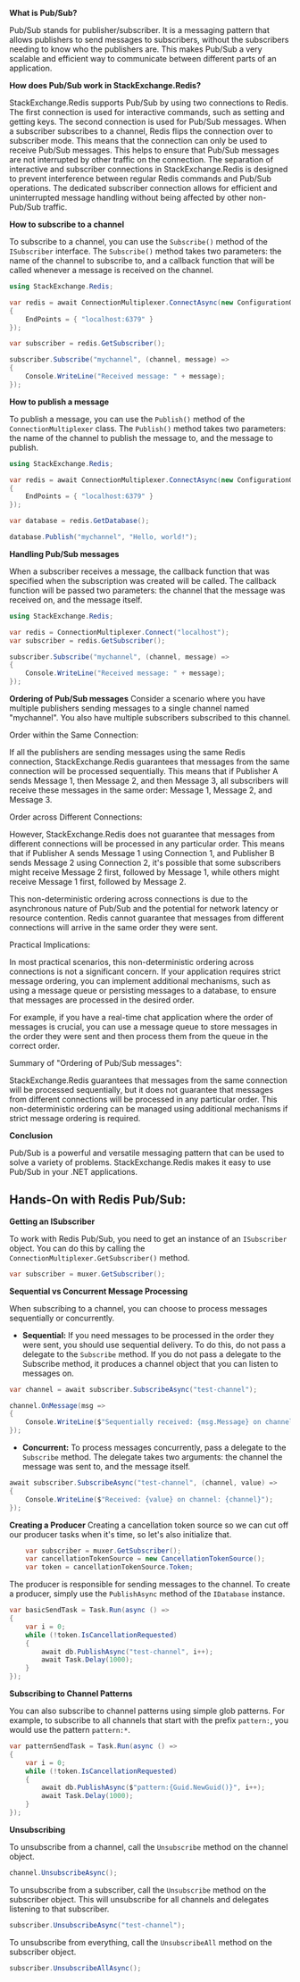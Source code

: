 **What is Pub/Sub?**

Pub/Sub stands for publisher/subscriber. It is a messaging pattern that allows publishers to send messages to subscribers, without the subscribers needing to know who the publishers are. This makes Pub/Sub a very scalable and efficient way to communicate between different parts of an application.

**How does Pub/Sub work in StackExchange.Redis?**

StackExchange.Redis supports Pub/Sub by using two connections to Redis. The first connection is used for interactive commands, such as setting and getting keys. The second connection is used for Pub/Sub messages. When a subscriber subscribes to a channel, Redis flips the connection over to subscriber mode. This means that the connection can only be used to receive Pub/Sub messages. This helps to ensure that Pub/Sub messages are not interrupted by other traffic on the connection. The separation of interactive and subscriber connections in StackExchange.Redis is designed to prevent interference between regular Redis commands and Pub/Sub operations. The dedicated subscriber connection allows for efficient and uninterrupted message handling without being affected by other non-Pub/Sub traffic.

**How to subscribe to a channel**

To subscribe to a channel, you can use the `Subscribe()` method of the `ISubscriber` interface. The `Subscribe()` method takes two parameters: the name of the channel to subscribe to, and a callback function that will be called whenever a message is received on the channel.

```c#
using StackExchange.Redis;

var redis = await ConnectionMultiplexer.ConnectAsync(new ConfigurationOptions
{
    EndPoints = { "localhost:6379" }
});

var subscriber = redis.GetSubscriber();

subscriber.Subscribe("mychannel", (channel, message) =>
{
    Console.WriteLine("Received message: " + message);
});
```

**How to publish a message**

To publish a message, you can use the `Publish()` method of the `ConnectionMultiplexer` class. The `Publish()` method takes two parameters: the name of the channel to publish the message to, and the message to publish.

```c#
using StackExchange.Redis;

var redis = await ConnectionMultiplexer.ConnectAsync(new ConfigurationOptions
{
    EndPoints = { "localhost:6379" }
});

var database = redis.GetDatabase();

database.Publish("mychannel", "Hello, world!");
```

**Handling Pub/Sub messages**

When a subscriber receives a message, the callback function that was specified when the subscription was created will be called. The callback function will be passed two parameters: the channel that the message was received on, and the message itself.

```c#
using StackExchange.Redis;

var redis = ConnectionMultiplexer.Connect("localhost");
var subscriber = redis.GetSubscriber();

subscriber.Subscribe("mychannel", (channel, message) =>
{
    Console.WriteLine("Received message: " + message);
});
```

**Ordering of Pub/Sub messages**
Consider a scenario where you have multiple publishers sending messages to a single channel named "mychannel". You also have multiple subscribers subscribed to this channel.

Order within the Same Connection:

If all the publishers are sending messages using the same Redis connection, StackExchange.Redis guarantees that messages from the same connection will be processed sequentially. This means that if Publisher A sends Message 1, then Message 2, and then Message 3, all subscribers will receive these messages in the same order: Message 1, Message 2, and Message 3.

Order across Different Connections:

However, StackExchange.Redis does not guarantee that messages from different connections will be processed in any particular order. This means that if Publisher A sends Message 1 using Connection 1, and Publisher B sends Message 2 using Connection 2, it's possible that some subscribers might receive Message 2 first, followed by Message 1, while others might receive Message 1 first, followed by Message 2.

This non-deterministic ordering across connections is due to the asynchronous nature of Pub/Sub and the potential for network latency or resource contention. Redis cannot guarantee that messages from different connections will arrive in the same order they were sent.

Practical Implications:

In most practical scenarios, this non-deterministic ordering across connections is not a significant concern. If your application requires strict message ordering, you can implement additional mechanisms, such as using a message queue or persisting messages to a database, to ensure that messages are processed in the desired order.

For example, if you have a real-time chat application where the order of messages is crucial, you can use a message queue to store messages in the order they were sent and then process them from the queue in the correct order.

Summary of "Ordering of Pub/Sub messages":

StackExchange.Redis guarantees that messages from the same connection will be processed sequentially, but it does not guarantee that messages from different connections will be processed in any particular order. This non-deterministic ordering can be managed using additional mechanisms if strict message ordering is required.

**Conclusion**

Pub/Sub is a powerful and versatile messaging pattern that can be used to solve a variety of problems. StackExchange.Redis makes it easy to use Pub/Sub in your .NET applications.

## Hands-On with Redis Pub/Sub:

**Getting an ISubscriber**

To work with Redis Pub/Sub, you need to get an instance of an `ISubscriber` object. You can do this by calling the `ConnectionMultiplexer.GetSubscriber()` method.

```c#
var subscriber = muxer.GetSubscriber();
```

**Sequential vs Concurrent Message Processing**

When subscribing to a channel, you can choose to process messages sequentially or concurrently.

* **Sequential:** If you need messages to be processed in the order they were sent, you should use sequential delivery. To do this, do not pass a delegate to the `Subscribe` method. If you do not pass a delegate to the Subscribe method, it produces a channel object that you can listen to messages on.

```c#
var channel = await subscriber.SubscribeAsync("test-channel");

channel.OnMessage(msg =>
{
    Console.WriteLine($"Sequentially received: {msg.Message} on channel: {msg.Channel}");
});
```

* **Concurrent:** To process messages concurrently, pass a delegate to the `Subscribe` method. The delegate takes two arguments: the channel the message was sent to, and the message itself.

```c#
await subscriber.SubscribeAsync("test-channel", (channel, value) =>
{
    Console.WriteLine($"Received: {value} on channel: {channel}");
});
```

**Creating a Producer**
Creating a cancellation token source so we can cut off our producer tasks when it's time, so let's also initialize that.
```c#
    var subscriber = muxer.GetSubscriber();
    var cancellationTokenSource = new CancellationTokenSource();
    var token = cancellationTokenSource.Token;
 ```
   
The producer is responsible for sending messages to the channel. To create a producer, simply use the `PublishAsync` method of the `IDatabase` instance.

```c#
var basicSendTask = Task.Run(async () =>
{
    var i = 0;
    while (!token.IsCancellationRequested)
    {
        await db.PublishAsync("test-channel", i++);
        await Task.Delay(1000);
    }
});
```

**Subscribing to Channel Patterns**

You can also subscribe to channel patterns using simple glob patterns. For example, to subscribe to all channels that start with the prefix `pattern:`, you would use the pattern `pattern:*`.

```c#
var patternSendTask = Task.Run(async () =>
{
    var i = 0;
    while (!token.IsCancellationRequested)
    {
        await db.PublishAsync($"pattern:{Guid.NewGuid()}", i++);
        await Task.Delay(1000);
    }
});
```

**Unsubscribing**

To unsubscribe from a channel, call the `Unsubscribe` method on the channel object.

```c#
channel.UnsubscribeAsync();
```

To unsubscribe from a subscriber, call the `Unsubscribe` method on the subscriber object. This will unsubscribe for all channels and delegates listening to that subscriber.

```c#
subscriber.UnsubscribeAsync("test-channel");
```

To unsubscribe from everything, call the `UnsubscribeAll` method on the subscriber object.

```c#
subscriber.UnsubscribeAllAsync();
```

